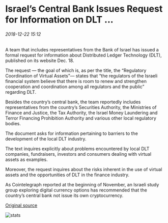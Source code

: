 # Israel’s Central Bank Issues Request for Information on DLT ...

###### 2018-12-22 15:12

A team that includes representatives from the Bank of Israel has issued a formal request for information about Distributed Ledger Technology (DLT), published on its website Dec. 18.

The request — the goal of which is, as per the title, the “Regulatory Coordination of Virtual Assets”— states that “the regulators of the Israeli financial system believe that there is room to renew and strengthen cooperation and coordination among all regulators and the public” regarding DLT.

Besides the country’s central bank, the team reportedly includes representatives from the country’s Securities Authority, the Ministries of Finance and Justice, the Tax Authority, the Israel Money Laundering and Terror Financing Prohibition Authority and various other local regulatory bodies.

The document asks for information pertaining to barriers to the development of the local DLT industry.

The text inquires explicitly about problems encountered by local DLT companies, fundraisers, investors and consumers dealing with virtual assets as examples.

Moreover, the request inquires about the risks inherent in the use of virtual assets and the opportunities of DLT in the finance industry.

As Cointelegraph reported at the beginning of November, an Israeli study group exploring digital currency options has recommended that the country’s central bank not issue its own cryptocurrency.

[Original source](https://cointelegraph.com/news/israels-central-bank-issues-request-for-information-on-dlt)

![stats](https://c.statcounter.com/11760860/0/a89fa40b/1/ "stats")
